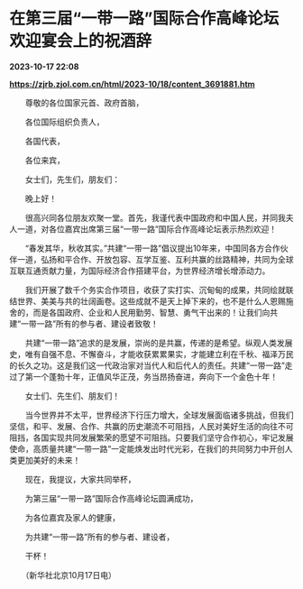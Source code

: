 # 在第三届“一带一路”国际合作高峰论坛欢迎宴会上的祝酒辞

**2023-10-17 22:08**

**https://zjrb.zjol.com.cn/html/2023-10/18/content_3691881.htm**

　　尊敬的各位国家元首、政府首脑，

　　各位国际组织负责人，

　　各国代表，

　　各位来宾，

　　女士们，先生们，朋友们：

　　晚上好！

　　很高兴同各位朋友欢聚一堂。首先，我谨代表中国政府和中国人民，并同我夫人一道，对各位嘉宾出席第三届“一带一路”国际合作高峰论坛表示热烈欢迎！

　　“春发其华，秋收其实。”共建“一带一路”倡议提出10年来，中国同各方合作伙伴一道，弘扬和平合作、开放包容、互学互鉴、互利共赢的丝路精神，共同为全球互联互通贡献力量，为国际经济合作搭建平台，为世界经济增长增添动力。

　　我们开展了数千个务实合作项目，收获了实打实、沉甸甸的成果，共同绘就联结世界、美美与共的壮阔画卷。这些成就不是天上掉下来的，也不是什么人恩赐施舍的，而是各国政府、企业和人民用勤劳、智慧、勇气干出来的！让我们向共建“一带一路”所有的参与者、建设者致敬！

　　共建“一带一路”追求的是发展，崇尚的是共赢，传递的是希望。纵观人类发展史，唯有自强不息、不懈奋斗，才能收获累累果实，才能建立利在千秋、福泽万民的长久之功。这是我们这一代政治家对当代人和后代人的责任。共建“一带一路”走过了第一个蓬勃十年，正值风华正茂，务当昂扬奋进，奔向下一个金色十年！

　　女士们、先生们、朋友们！

　　当今世界并不太平，世界经济下行压力增大，全球发展面临诸多挑战，但我们坚信，和平、发展、合作、共赢的历史潮流不可阻挡，人民对美好生活的向往不可阻挡，各国实现共同发展繁荣的愿望不可阻挡。只要我们坚守合作初心，牢记发展使命，高质量共建“一带一路”一定能焕发出时代光彩，在我们的共同努力中开创人类更加美好的未来！

　　现在，我提议，大家共同举杯，

　　为第三届“一带一路”国际合作高峰论坛圆满成功，

　　为各位嘉宾及家人的健康，

　　为共建“一带一路”所有的参与者、建设者，

　　干杯！

　　（新华社北京10月17日电）